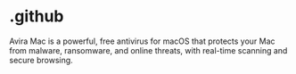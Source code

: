# .github
Avira Mac is a powerful, free antivirus for macOS that protects your Mac from malware, ransomware, and online threats, with real-time scanning and secure browsing.
